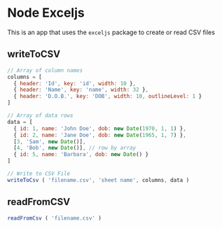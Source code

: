 # Node Exceljs
This is an app that uses the `exceljs` package to create or read CSV files

## writeToCSV
```javascript
// Array of column names
columns = [
  { header: 'Id', key: 'id', width: 10 },
  { header: 'Name', key: 'name', width: 32 },
  { header: 'D.O.B.', key: 'DOB', width: 10, outlineLevel: 1 }
]

// Array of data rows
data = [
  { id: 1, name: 'John Doe', dob: new Date(1970, 1, 1) },
  { id: 2, name: 'Jane Doe', dob: new Date(1965, 1, 7) },
  [3, 'Sam', new Date()],
  [4, 'Bob', new Date()], // row by array
  { id: 5, name: 'Barbara', dob: new Date() }
]

// Write to CSV File
writeToCsv ( 'filename.csv', 'sheet name', columns, data )
```

## readFromCSV
```javascript
readFromCsv ( 'filename.csv' )
```

